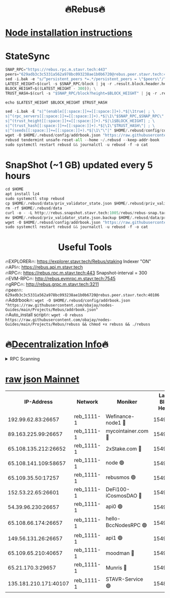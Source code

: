  <h1 align="center"> 🔥Rebus🔥</h1>


[Node installation instructions](https://github.com/obajay/nodes-Guides/tree/main/Projects/Rebus)
=
# StateSync
```python
SNAP_RPC="https://rebus.rpc.m.stavr.tech:443"
peers="629adb3c3c5331a562a978bc093238ae1b0b6720@rebus.peer.stavr.tech:40106"
sed -i.bak -e "s/^persistent_peers *=.*/persistent_peers = \"$peers\"/" $HOME/.rebusd/config/config.toml
LATEST_HEIGHT=$(curl -s $SNAP_RPC/block | jq -r .result.block.header.height); \
BLOCK_HEIGHT=$((LATEST_HEIGHT - 300)); \
TRUST_HASH=$(curl -s "$SNAP_RPC/block?height=$BLOCK_HEIGHT" | jq -r .result.block_id.hash)

echo $LATEST_HEIGHT $BLOCK_HEIGHT $TRUST_HASH

sed -i.bak -E "s|^(enable[[:space:]]+=[[:space:]]+).*$|\1true| ; \
s|^(rpc_servers[[:space:]]+=[[:space:]]+).*$|\1\"$SNAP_RPC,$SNAP_RPC\"| ; \
s|^(trust_height[[:space:]]+=[[:space:]]+).*$|\1$BLOCK_HEIGHT| ; \
s|^(trust_hash[[:space:]]+=[[:space:]]+).*$|\1\"$TRUST_HASH\"| ; \
s|^(seeds[[:space:]]+=[[:space:]]+).*$|\1\"\"|" $HOME/.rebusd/config/config.toml
wget -O $HOME/.rebusd/config/addrbook.json "https://raw.githubusercontent.com/obajay/nodes-Guides/main/Projects/Rebus/addrbook.json"
rebusd tendermint unsafe-reset-all --home ~/.rebusd --keep-addr-book
sudo systemctl restart rebusd && journalctl -u rebusd -f -o cat
```

# SnapShot (~1 GB) updated every 5 hours
```python
cd $HOME
apt install lz4
sudo systemctl stop rebusd
cp $HOME/.rebusd/data/priv_validator_state.json $HOME/.rebusd/priv_validator_state.json.backup
rm -rf $HOME/.rebusd/data
curl -o - -L http://rebus.snapshot.stavr.tech:1005/rebus/rebus-snap.tar.lz4 | lz4 -c -d - | tar -x -C $HOME/.rebusd --strip-components 2
mv $HOME/.rebusd/priv_validator_state.json.backup $HOME/.rebusd/data/priv_validator_state.json
wget -O $HOME/.rebusd/config/addrbook.json "https://raw.githubusercontent.com/obajay/nodes-Guides/main/Projects/Rebus/addrbook.json"
sudo systemctl restart rebusd && journalctl -u rebusd -f -o cat
```
 <h1 align="center"> Useful Tools</h1>

🔥EXPLORER🔥:          https://explorer.stavr.tech/Rebus/staking        Indexer "ON" \
🔥API🔥:                      https://rebus.api.m.stavr.tech \
🔥RPC🔥:                      https://rebus.rpc.m.stavr.tech:443              Snapshot-interval = 300 \
🔥EVM-RPC🔥:                http://rebus.evmrpc.m.stavr.tech:7545 \
🔥gRPC🔥:                    http://rebus.grpc.m.stavr.tech:3211 \
🔥peer🔥:                     `629adb3c3c5331a562a978bc093238ae1b0b6720@rebus.peer.stavr.tech:40106` \
🔥Addrbook🔥:    ```wget -O $HOME/.rebusd/config/addrbook.json "https://raw.githubusercontent.com/obajay/nodes-Guides/main/Projects/Rebus/addrbook.json"``` \
🔥Auto_install script🔥: ```wget -O rebuss https://raw.githubusercontent.com/obajay/nodes-Guides/main/Projects/Rebus/rebuss && chmod +x rebuss && ./rebuss```

🔥[Decentralization Info](https://github.com/obajay/StateSync-snapshots/tree/main/Projects/Rebus/Decentralization)🔥
=

<details>
<summary>RPC Scanning</summary>

<h2 align="center"> We scan nodes in real time every 4 hours. And we provide the final result of RPC endpoints.
We cannot influence the operation of these nodes in any way. </h2>


```python
If Voting Power is higher than 0 --> then the Node is a validator of the network and may be subject to attack and be a potential threat to the chain.
```
```python
We marked such validators with a red symbol
```

</details>

[raw json Mainnet](https://rpc-check.rebusm.stavr.tech/rebusm/rpc-rebusm-result.json)
=



<table><tr><th>IP-Address</th><th>Network</th><th>Moniker</th><th>Latest Block Height</th><th>Earliest Block Height</th><th>Catching Up</th><th>Tx Index</th><th>Voting Power</th><th>Scan Time</th></tr><tr><td>192.99.62.83:26657</td><td>reb_1111-1</td><td>Wefinance-node1 🔴</td><td>15490296</td><td>11258401</td><td>False</td><td>on</td><td>3251301</td><td>2024-03-22T00:43:38.208121626UTC</td></tr><tr><td>89.163.225.99:26657</td><td>reb_1111-1</td><td>mycointainer.com 🔴</td><td>15490284</td><td>12224101</td><td>False</td><td>on</td><td>5788421</td><td>2024-03-22T00:43:00.532201817UTC</td></tr><tr><td>65.108.135.212:26652</td><td>reb_1111-1</td><td>2xStake.com 🔴</td><td>15490294</td><td>13664001</td><td>False</td><td>off</td><td>1086126</td><td>2024-03-22T00:43:33.190765603UTC</td></tr><tr><td>65.108.141.109:58657</td><td>reb_1111-1</td><td>node 🟢</td><td>15490285</td><td>14300597</td><td>False</td><td>on</td><td>0</td><td>2024-03-22T00:43:02.941658465UTC</td></tr><tr><td>65.109.35.50:17257</td><td>reb_1111-1</td><td>rebusmos 🟢</td><td>15490285</td><td>14442617</td><td>False</td><td>on</td><td>0</td><td>2024-03-22T00:43:03.247566911UTC</td></tr><tr><td>152.53.22.65:26601</td><td>reb_1111-1</td><td>DeFi100-iCosmosDAO 🔴</td><td>15490293</td><td>14658601</td><td>False</td><td>on</td><td>1503150</td><td>2024-03-22T00:43:30.848320631UTC</td></tr><tr><td>54.39.96.230:26657</td><td>reb_1111-1</td><td>api0 🟢</td><td>15490281</td><td>14661401</td><td>False</td><td>on</td><td>0</td><td>2024-03-22T00:42:55.552521918UTC</td></tr><tr><td>65.108.66.174:26657</td><td>reb_1111-1</td><td>hello-BccNodesRPC 🟢</td><td>15490283</td><td>14762601</td><td>False</td><td>on</td><td>0</td><td>2024-03-22T00:43:00.276312624UTC</td></tr><tr><td>149.56.131.26:26657</td><td>reb_1111-1</td><td>api1 🟢</td><td>15490289</td><td>14964601</td><td>False</td><td>on</td><td>0</td><td>2024-03-22T00:43:14.338086544UTC</td></tr><tr><td>65.109.65.210:40657</td><td>reb_1111-1</td><td>moodman 🔴</td><td>15490288</td><td>15390288</td><td>False</td><td>off</td><td>1010443</td><td>2024-03-22T00:43:13.720042328UTC</td></tr><tr><td>65.21.170.3:29657</td><td>reb_1111-1</td><td>Munris 🔴</td><td>15490295</td><td>15390295</td><td>False</td><td>off</td><td>1734606</td><td>2024-03-22T00:43:35.553417275UTC</td></tr><tr><td>135.181.210.171:40107</td><td>reb_1111-1</td><td>STAVR-Service 🟢</td><td>15486610</td><td>15485801</td><td>False</td><td>on</td><td>0</td><td>2024-03-22T00:42:57.919725762UTC</td></tr></table>
